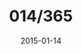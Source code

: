 ---
title:  "014/365"
date:   2015-01-14
thumbnail-path: "thumbnails/thumbnail-14.jpg"
full-path: "full-size/full-size-14.jpg"
short-description: ""
---